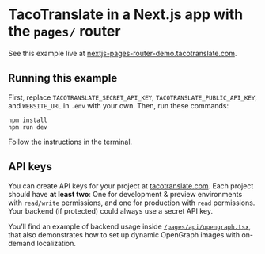 # TacoTranslate in a Next.js app with the `pages/` router

See this example live at [nextjs-pages-router-demo.tacotranslate.com](https://nextjs-pages-router-demo.tacotranslate.com).

## Running this example

First, replace `TACOTRANSLATE_SECRET_API_KEY`, `TACOTRANSLATE_PUBLIC_API_KEY`, and `WEBSITE_URL` in `.env` with your own. Then, run these commands:

```
npm install
npm run dev
```

Follow the instructions in the terminal.

## API keys

You can create API keys for your project at [tacotranslate.com](https://tacotranslate.com/). Each project should have **at least two**: One for development & preview environments with `read/write` permissions, and one for production with `read` permissions. Your backend (if protected) could always use a secret API key.

You’ll find an example of backend usage inside [`/pages/api/opengraph.tsx`](/pages/api/opengraph.tsx), that also demonstrates how to set up dynamic OpenGraph images with on-demand localization.
